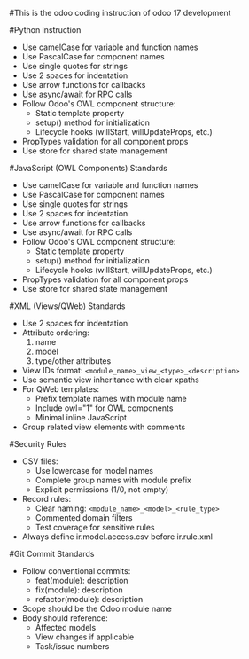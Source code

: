 #This is the odoo coding instruction of odoo 17 development 

#Python instruction 
- Use camelCase for variable and function names
- Use PascalCase for component names
- Use single quotes for strings
- Use 2 spaces for indentation
- Use arrow functions for callbacks
- Use async/await for RPC calls
- Follow Odoo's OWL component structure:
  - Static template property
  - setup() method for initialization
  - Lifecycle hooks (willStart, willUpdateProps, etc.)
- PropTypes validation for all component props
- Use store for shared state management

#JavaScript (OWL Components) Standards
- Use camelCase for variable and function names
- Use PascalCase for component names
- Use single quotes for strings
- Use 2 spaces for indentation
- Use arrow functions for callbacks
- Use async/await for RPC calls
- Follow Odoo's OWL component structure:
  - Static template property
  - setup() method for initialization
  - Lifecycle hooks (willStart, willUpdateProps, etc.)
- PropTypes validation for all component props
- Use store for shared state management

#XML (Views/QWeb) Standards
- Use 2 spaces for indentation
- Attribute ordering:
  1. name
  2. model
  3. type/other attributes
- View IDs format: `<module_name>_view_<type>_<description>`
- Use semantic view inheritance with clear xpaths
- For QWeb templates:
  - Prefix template names with module name
  - Include owl="1" for OWL components
  - Minimal inline JavaScript
- Group related view elements with comments

#Security Rules
- CSV files:
  - Use lowercase for model names
  - Complete group names with module prefix
  - Explicit permissions (1/0, not empty)
- Record rules:
  - Clear naming: `<module_name>_<model>_<rule_type>`
  - Commented domain filters
  - Test coverage for sensitive rules
- Always define ir.model.access.csv before ir.rule.xml

#Git Commit Standards
- Follow conventional commits:
  - feat(module): description
  - fix(module): description
  - refactor(module): description
- Scope should be the Odoo module name
- Body should reference:
  - Affected models
  - View changes if applicable
  - Task/issue numbers


